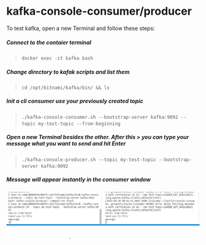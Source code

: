 # kafka-console-consumer/producer

To test kafka, open a new Terminal and follow these steps:

   ##### Connect to the contaier terminal
   > `docker exec -it kafka bash`

   ##### Change directory to kafak scripts and list them
   > `cd /opt/bitnami/kafka/bin/ && ls`

   ##### Init a cli consumer use your previously created topic
   > `./kafka-console-consumer.sh --bootstrap-server kafka:9092 --topic my-test-topic --from-beginning`

   ##### Open a new Terminal besides the other. After this > you can type your message what you want to send and hit **Enter**
   > `./kafka-console-producer.sh --topic my-test-topic --bootstrap-server kafka:9092`

   ##### Message will appear instantly in the consumer window
   ![kafka-console-consumer/producer](./assets/images/kafka-console-prod-and-cons.png)

